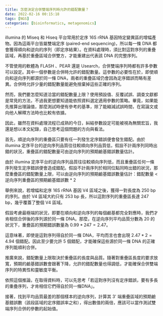 ```yaml
---
title: 怎麼決定合併雙端序列時允許的錯配數量？
date: 2022-02-16 00:15:18
tags: [NGS]
categories: [bioinformatics, metagenomics]
---
```


illumina 的 Miseq 和 Hiseq 平台常用於定序 16S rRNA 基因特定變異區的增幅產物。因為這兩平台皆屬雙端定序 (paired-end sequencing)，所以每一條 DNA 都會獲得順向和逆向的序列（即定序結果）。在資料處理時，須比對這對序列的重疊區域，再基於重疊區域合併雙方，才能重建出代表該 DNA 的完整序列。

不管使用的軟體為 FLASH 、PEAR 還是 Usearch，合併雙端序列時都有許多參數可以設定。其中一個參數是合併時允許的錯配數量。這參數的必要性在於，即使順向和逆向序列都源於同一條 DNA，兩者的重疊區域仍會因為定序錯誤而略有差異。合併時允許少量的錯配數量能避免捨棄掉這些正確的序列。

然而，我們要怎麼知道洽當的錯配數量上限？使用預設值、反覆試誤、調查文獻都是常見的方法，不過我更想要知道能依照資料選定適用參數的策略。畢竟，如果能先推算出理論值，那麼測試時便有參考的基準，除了能縮減試誤時間，在寫論文或向他人解釋方法時也比較有依據。

因此，雖然在資料處理流程已成熟的今日，糾結參數設定可能被視為無關宏旨，我還是想以本文紀錄，自己思考這個問題的方向與看法。
<!--more-->

首先，順逆向序列的重疊區只要有任一列發生定序錯誤便會發生錯配。由於 illumina 定序平台的逆向序列品質往往較順向序列品質低，假設不計兩序列同時出錯的狀況，重疊區的錯配數量可由逆向序列的預期鹼基錯誤數量估計。

由於 illumina 定序平台的逆向序列品質往往較順向序列低，而且重疊區任何一條序列發生定序錯誤便會造成錯配。假設不計兩序列於相同位點同時出錯的狀況，那麼重疊區的錯配數量上限，可以由逆向序列的預期鹼基錯誤數量估計：錯配數量 < 逆向序列重疊區的預期鹼基錯誤數 * 2

舉例來說，若增幅和定序 16S rRNA 基因 V4 區域之後，獲得一對長度為 250 bp 的序列。由於 V4 區域大約只有 253 bp 長，所以這對序列的重疊區長達 247 bp，幾乎覆蓋了整個 V4 區域。

假設考慮最極端的狀況，即要在順向和逆向序列的每個鹼基都完全對應時，我們才肯相信合併後的序列源於同一條 DNA。那麼，在逆向序列平均品質分數為 20 的狀況下，重疊區的預期錯誤數量為 $0.99 * 247 = 2.47$。

這意味著，即使是這對序列得自於同一條 DNA，平均而言也會出現 $2.47 * 2 = 4.94$ 個錯配。因此至少要允許 5 個錯配，才能確保這些源於同一條 DNA 的正確序列能順利合併。

推廣來說，錯配數量上限取決於重疊區的長度與品質。隨著對重疊區長度的要求放寬，預期的鹼基錯誤數會跟著下降，允許的錯配數量也得調低，才能確保合併雙端序列的特異性和靈敏度平衡。

依照這個推論，在取得資料時，可以先思考「若這對序列沒有定序錯誤，要有多長的重疊序列，才肯相信它們得自於同一條DNA」。

接著，找到平均品質最差的那個樣本的逆向序列，計算其 3' 端重疊區域的預期鹼基錯誤數（該段區域的定序錯誤率之和），得出數值的兩倍，應該可以當作測試雙端序列合併的參數的起始值。